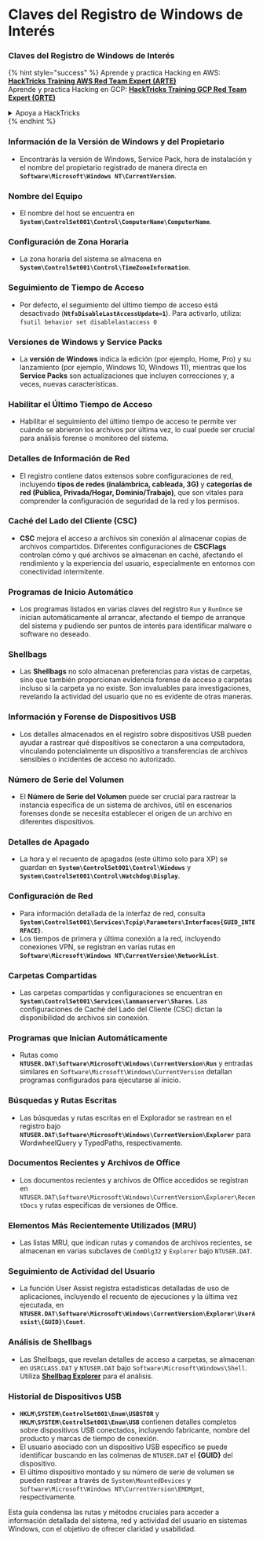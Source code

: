 # Claves del Registro de Windows de Interés

### Claves del Registro de Windows de Interés

{% hint style="success" %}
Aprende y practica Hacking en AWS:<img src="/.gitbook/assets/arte.png" alt="" data-size="line">[**HackTricks Training AWS Red Team Expert (ARTE)**](https://training.hacktricks.xyz/courses/arte)<img src="/.gitbook/assets/arte.png" alt="" data-size="line">\
Aprende y practica Hacking en GCP: <img src="/.gitbook/assets/grte.png" alt="" data-size="line">[**HackTricks Training GCP Red Team Expert (GRTE)**<img src="/.gitbook/assets/grte.png" alt="" data-size="line">](https://training.hacktricks.xyz/courses/grte)

<details>

<summary>Apoya a HackTricks</summary>

* ¡Consulta los [**planes de suscripción**](https://github.com/sponsors/carlospolop)!
* **Únete al** 💬 [**grupo de Discord**](https://discord.gg/hRep4RUj7f) o al [**grupo de telegram**](https://t.me/peass) o **síguenos** en **Twitter** 🐦 [**@hacktricks\_live**](https://twitter.com/hacktricks\_live)**.**
* **Comparte trucos de hacking enviando PRs a los repositorios de** [**HackTricks**](https://github.com/carlospolop/hacktricks) y [**HackTricks Cloud**](https://github.com/carlospolop/hacktricks-cloud).

</details>
{% endhint %}

### **Información de la Versión de Windows y del Propietario**
- Encontrarás la versión de Windows, Service Pack, hora de instalación y el nombre del propietario registrado de manera directa en **`Software\Microsoft\Windows NT\CurrentVersion`**.

### **Nombre del Equipo**
- El nombre del host se encuentra en **`System\ControlSet001\Control\ComputerName\ComputerName`**.

### **Configuración de Zona Horaria**
- La zona horaria del sistema se almacena en **`System\ControlSet001\Control\TimeZoneInformation`**.

### **Seguimiento de Tiempo de Acceso**
- Por defecto, el seguimiento del último tiempo de acceso está desactivado (**`NtfsDisableLastAccessUpdate=1`**). Para activarlo, utiliza:
`fsutil behavior set disablelastaccess 0`

### Versiones de Windows y Service Packs
- La **versión de Windows** indica la edición (por ejemplo, Home, Pro) y su lanzamiento (por ejemplo, Windows 10, Windows 11), mientras que los **Service Packs** son actualizaciones que incluyen correcciones y, a veces, nuevas características.

### Habilitar el Último Tiempo de Acceso
- Habilitar el seguimiento del último tiempo de acceso te permite ver cuándo se abrieron los archivos por última vez, lo cual puede ser crucial para análisis forense o monitoreo del sistema.

### Detalles de Información de Red
- El registro contiene datos extensos sobre configuraciones de red, incluyendo **tipos de redes (inalámbrica, cableada, 3G)** y **categorías de red (Pública, Privada/Hogar, Dominio/Trabajo)**, que son vitales para comprender la configuración de seguridad de la red y los permisos.

### Caché del Lado del Cliente (CSC)
- **CSC** mejora el acceso a archivos sin conexión al almacenar copias de archivos compartidos. Diferentes configuraciones de **CSCFlags** controlan cómo y qué archivos se almacenan en caché, afectando el rendimiento y la experiencia del usuario, especialmente en entornos con conectividad intermitente.

### Programas de Inicio Automático
- Los programas listados en varias claves del registro `Run` y `RunOnce` se inician automáticamente al arrancar, afectando el tiempo de arranque del sistema y pudiendo ser puntos de interés para identificar malware o software no deseado.

### Shellbags
- Las **Shellbags** no solo almacenan preferencias para vistas de carpetas, sino que también proporcionan evidencia forense de acceso a carpetas incluso si la carpeta ya no existe. Son invaluables para investigaciones, revelando la actividad del usuario que no es evidente de otras maneras.

### Información y Forense de Dispositivos USB
- Los detalles almacenados en el registro sobre dispositivos USB pueden ayudar a rastrear qué dispositivos se conectaron a una computadora, vinculando potencialmente un dispositivo a transferencias de archivos sensibles o incidentes de acceso no autorizado.

### Número de Serie del Volumen
- El **Número de Serie del Volumen** puede ser crucial para rastrear la instancia específica de un sistema de archivos, útil en escenarios forenses donde se necesita establecer el origen de un archivo en diferentes dispositivos.

### **Detalles de Apagado**
- La hora y el recuento de apagados (este último solo para XP) se guardan en **`System\ControlSet001\Control\Windows`** y **`System\ControlSet001\Control\Watchdog\Display`**.

### **Configuración de Red**
- Para información detallada de la interfaz de red, consulta **`System\ControlSet001\Services\Tcpip\Parameters\Interfaces{GUID_INTERFACE}`**.
- Los tiempos de primera y última conexión a la red, incluyendo conexiones VPN, se registran en varias rutas en **`Software\Microsoft\Windows NT\CurrentVersion\NetworkList`**.

### **Carpetas Compartidas**
- Las carpetas compartidas y configuraciones se encuentran en **`System\ControlSet001\Services\lanmanserver\Shares`**. Las configuraciones de Caché del Lado del Cliente (CSC) dictan la disponibilidad de archivos sin conexión.

### **Programas que Inician Automáticamente**
- Rutas como **`NTUSER.DAT\Software\Microsoft\Windows\CurrentVersion\Run`** y entradas similares en `Software\Microsoft\Windows\CurrentVersion` detallan programas configurados para ejecutarse al inicio.

### **Búsquedas y Rutas Escritas**
- Las búsquedas y rutas escritas en el Explorador se rastrean en el registro bajo **`NTUSER.DAT\Software\Microsoft\Windows\CurrentVersion\Explorer`** para WordwheelQuery y TypedPaths, respectivamente.

### **Documentos Recientes y Archivos de Office**
- Los documentos recientes y archivos de Office accedidos se registran en `NTUSER.DAT\Software\Microsoft\Windows\CurrentVersion\Explorer\RecentDocs` y rutas específicas de versiones de Office.

### **Elementos Más Recientemente Utilizados (MRU)**
- Las listas MRU, que indican rutas y comandos de archivos recientes, se almacenan en varias subclaves de `ComDlg32` y `Explorer` bajo `NTUSER.DAT`.

### **Seguimiento de Actividad del Usuario**
- La función User Assist registra estadísticas detalladas de uso de aplicaciones, incluyendo el recuento de ejecuciones y la última vez ejecutada, en **`NTUSER.DAT\Software\Microsoft\Windows\CurrentVersion\Explorer\UserAssist\{GUID}\Count`**.

### **Análisis de Shellbags**
- Las Shellbags, que revelan detalles de acceso a carpetas, se almacenan en `USRCLASS.DAT` y `NTUSER.DAT` bajo `Software\Microsoft\Windows\Shell`. Utiliza **[Shellbag Explorer](https://ericzimmerman.github.io/#!index.md)** para el análisis.

### **Historial de Dispositivos USB**
- **`HKLM\SYSTEM\ControlSet001\Enum\USBSTOR`** y **`HKLM\SYSTEM\ControlSet001\Enum\USB`** contienen detalles completos sobre dispositivos USB conectados, incluyendo fabricante, nombre del producto y marcas de tiempo de conexión.
- El usuario asociado con un dispositivo USB específico se puede identificar buscando en las colmenas de `NTUSER.DAT` el **{GUID}** del dispositivo.
- El último dispositivo montado y su número de serie de volumen se pueden rastrear a través de `System\MountedDevices` y `Software\Microsoft\Windows NT\CurrentVersion\EMDMgmt`, respectivamente.

Esta guía condensa las rutas y métodos cruciales para acceder a información detallada del sistema, red y actividad del usuario en sistemas Windows, con el objetivo de ofrecer claridad y usabilidad.
